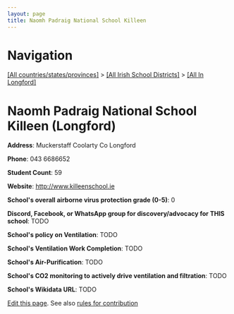 ```yaml
---
layout: page
title: Naomh Padraig National School Killeen
---
```

# Navigation

[[All countries/states/provinces]](../../..) > [[All Irish School Districts]](../..) > [[All In Longford]](..)

# Naomh Padraig National School Killeen (Longford)

**Address**: Muckerstaff Coolarty Co Longford

**Phone**: 043 6686652

**Student Count**: 59

**Website**: <http://www.killeenschool.ie>

**School's overall airborne virus protection grade (0-5)**: 0

**Discord, Facebook, or WhatsApp group for discovery/advocacy for THIS school**: TODO

**School's policy on Ventilation**: TODO

**School's Ventilation Work Completion**: TODO

**School's Air-Purification**: TODO

**School's CO2 monitoring to actively drive ventilation and filtration**: TODO

**School's Wikidata URL**: TODO


[Edit this page](https://github.com/ventilate-schools/Ireland/edit/main/./Longford/Naomh_Padraig_National_School_Killeen.md). See also [rules for contribution](../../../contribution-rules/)